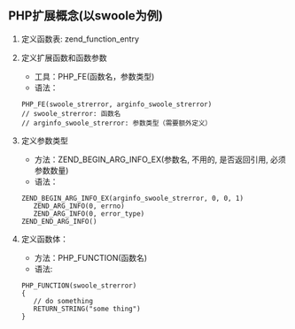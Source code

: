 PHP扩展概念(以swoole为例)
---
1. 定义函数表: zend_function_entry
2. 定义扩展函数和函数参数
    - 工具：PHP_FE(函数名，参数类型)
    - 语法：
    ```shell script
    PHP_FE(swoole_strerror, arginfo_swoole_strerror)
    // swoole_strerror: 函数名
    // arginfo_swoole_strerror: 参数类型（需要额外定义）
   
    ```
3. 定义参数类型
    - 方法：ZEND_BEGIN_ARG_INFO_EX(参数名, 不用的, 是否返回引用, 必须参数数量)
    - 语法：
    ```shell script
    ZEND_BEGIN_ARG_INFO_EX(arginfo_swoole_strerror, 0, 0, 1)
       ZEND_ARG_INFO(0, errno)
       ZEND_ARG_INFO(0, error_type)
    ZEND_END_ARG_INFO()
    ```
    
4. 定义函数体：
    - 方法：PHP_FUNCTION(函数名)
    - 语法:
    ```shell script
    PHP_FUNCTION(swoole_strerror)
    {
       // do something
       RETURN_STRING("some thing")
    }
    ```